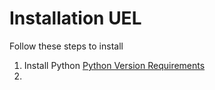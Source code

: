 # Installation UEL

Follow these steps to install

1. Install Python [Python Version Requirements](../python-require.md)
2. 